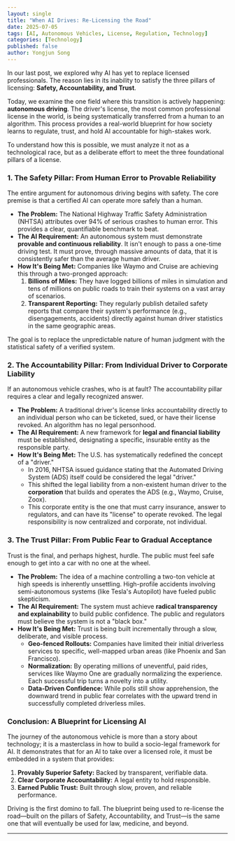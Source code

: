```yaml
---
layout: single
title: "When AI Drives: Re-Licensing the Road"
date: 2025-07-05
tags: [AI, Autonomous Vehicles, License, Regulation, Technology]
categories: [Technology]
published: false
author: Yongjun Song
---
```


In our last post, we explored why AI has yet to replace licensed professionals. The reason lies in its inability to satisfy the three pillars of licensing: **Safety, Accountability, and Trust**.

Today, we examine the one field where this transition is actively happening: **autonomous driving**. The driver's license, the most common professional license in the world, is being systematically transferred from a human to an algorithm. This process provides a real-world blueprint for how society learns to regulate, trust, and hold AI accountable for high-stakes work.

To understand how this is possible, we must analyze it not as a technological race, but as a deliberate effort to meet the three foundational pillars of a license.

### 1. The Safety Pillar: From Human Error to Provable Reliability

The entire argument for autonomous driving begins with safety. The core premise is that a certified AI can operate more safely than a human.

*   **The Problem:** The National Highway Traffic Safety Administration (NHTSA) attributes over 94% of serious crashes to human error. This provides a clear, quantifiable benchmark to beat.
*   **The AI Requirement:** An autonomous system must demonstrate **provable and continuous reliability**. It isn't enough to pass a one-time driving test. It must prove, through massive amounts of data, that it is consistently safer than the average human driver.
*   **How It's Being Met:** Companies like Waymo and Cruise are achieving this through a two-pronged approach:
    1.  **Billions of Miles:** They have logged billions of miles in simulation and tens of millions on public roads to train their systems on a vast array of scenarios.
    2.  **Transparent Reporting:** They regularly publish detailed safety reports that compare their system's performance (e.g., disengagements, accidents) directly against human driver statistics in the same geographic areas.

The goal is to replace the unpredictable nature of human judgment with the statistical safety of a verified system.

### 2. The Accountability Pillar: From Individual Driver to Corporate Liability

If an autonomous vehicle crashes, who is at fault? The accountability pillar requires a clear and legally recognized answer.

*   **The Problem:** A traditional driver's license links accountability directly to an individual person who can be ticketed, sued, or have their license revoked. An algorithm has no legal personhood.
*   **The AI Requirement:** A new framework for **legal and financial liability** must be established, designating a specific, insurable entity as the responsible party.
*   **How It's Being Met:** The U.S. has systematically redefined the concept of a "driver."
    *   In 2016, NHTSA issued guidance stating that the Automated Driving System (ADS) itself could be considered the legal "driver."
    *   This shifted the legal liability from a non-existent human driver to the **corporation** that builds and operates the ADS (e.g., Waymo, Cruise, Zoox).
    *   This corporate entity is the one that must carry insurance, answer to regulators, and can have its "license" to operate revoked. The legal responsibility is now centralized and corporate, not individual.

### 3. The Trust Pillar: From Public Fear to Gradual Acceptance

Trust is the final, and perhaps highest, hurdle. The public must feel safe enough to get into a car with no one at the wheel.

*   **The Problem:** The idea of a machine controlling a two-ton vehicle at high speeds is inherently unsettling. High-profile accidents involving semi-autonomous systems (like Tesla's Autopilot) have fueled public skepticism.
*   **The AI Requirement:** The system must achieve **radical transparency and explainability** to build public confidence. The public and regulators must believe the system is not a "black box."
*   **How It's Being Met:** Trust is being built incrementally through a slow, deliberate, and visible process.
    *   **Geo-fenced Rollouts:** Companies have limited their initial driverless services to specific, well-mapped urban areas (like Phoenix and San Francisco).
    *   **Normalization:** By operating millions of uneventful, paid rides, services like Waymo One are gradually normalizing the experience. Each successful trip turns a novelty into a utility.
    *   **Data-Driven Confidence:** While polls still show apprehension, the downward trend in public fear correlates with the upward trend in successfully completed driverless miles.

### Conclusion: A Blueprint for Licensing AI

The journey of the autonomous vehicle is more than a story about technology; it is a masterclass in how to build a socio-legal framework for AI. It demonstrates that for an AI to take over a licensed role, it must be embedded in a system that provides:

1.  **Provably Superior Safety:** Backed by transparent, verifiable data.
2.  **Clear Corporate Accountability:** A legal entity to hold responsible.
3.  **Earned Public Trust:** Built through slow, proven, and reliable performance.

Driving is the first domino to fall. The blueprint being used to re-license the road—built on the pillars of Safety, Accountability, and Trust—is the same one that will eventually be used for law, medicine, and beyond.

---
